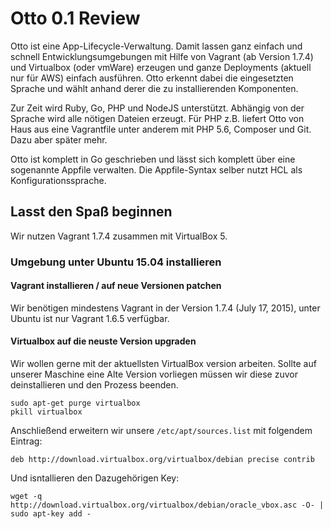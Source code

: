 # Otto 0.1 Review

Otto ist eine App-Lifecycle-Verwaltung. Damit lassen ganz einfach und schnell Entwicklungsumgebungen 
mit Hilfe von Vagrant (ab Version 1.7.4) und Virtualbox (oder vmWare) erzeugen und ganze Deployments (aktuell nur für AWS) 
einfach ausführen. Otto erkennt dabei die eingesetzten Sprache und wählt anhand derer die zu 
installierenden Komponenten. 

Zur Zeit wird Ruby, Go, PHP und NodeJS unterstützt. Abhängig von der Sprache wird alle nötigen Dateien 
erzeugt. Für PHP z.B. liefert Otto von Haus aus eine Vagrantfile unter anderem mit 
PHP 5.6, Composer und Git. Dazu aber später mehr.

Otto ist komplett in Go geschrieben und lässt sich komplett über eine sogenannte Appfile verwalten. 
Die Appfile-Syntax selber nutzt HCL als Konfigurationssprache.

## Lasst den Spaß beginnen

Wir nutzen Vagrant 1.7.4 zusammen mit VirtualBox 5.

### Umgebung unter Ubuntu 15.04 installieren

#### Vagrant installieren / auf neue Versionen patchen

Wir benötigen mindestens Vagrant in der Version 1.7.4 (July 17, 2015), unter Ubuntu ist nur Vagrant 1.6.5 verfügbar. 

#### Virtualbox auf die neuste Version upgraden

Wir wollen gerne mit der aktuellsten VirtualBox version arbeiten. Sollte auf unserer Maschine eine Alte Version vorliegen 
müssen wir diese zuvor deinstallieren und den Prozess beenden.

```
sudo apt-get purge virtualbox
pkill virtualbox
```

Anschließend erweitern wir unsere `/etc/apt/sources.list` mit folgendem Eintrag:

`deb http://download.virtualbox.org/virtualbox/debian precise contrib`

Und isntallieren den Dazugehörigen Key:

`wget -q http://download.virtualbox.org/virtualbox/debian/oracle_vbox.asc -O- | sudo apt-key add -`

